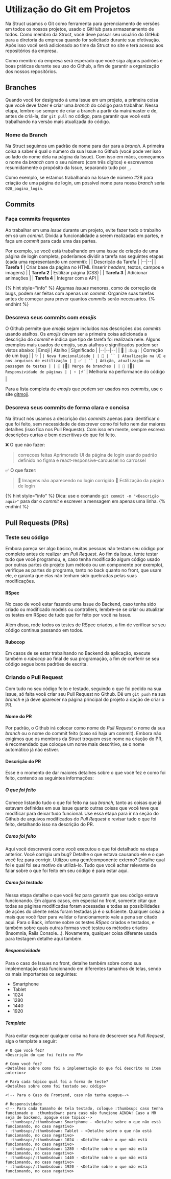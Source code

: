 # Utilização do Git em Projetos

Na Struct usamos o Git como ferramenta para gerenciamento de versões em todos os nossos projetos, usado o GitHub para armazenamento de todos.
Como membro da Struct, você deve passar seu usuário do GitHub para a diretoria da empresa quando for solicitado durante sua efetivação. Após isso você será adicionado ao time da Struct no site e terá acesso aos repositórios da empresa.

Como membro da empresa será esperado que você siga alguns padrões e boas práticas durante seu uso do Github, a fim de garantir a organização dos nossos repositórios.

## Branches
Quando você for designado à uma Issue em um projeto, a primeira coisa que você deve fazer é criar uma *branch* do código para trabalhar. Nessa etapa, lembre-se sempre de criar a branch a partir da main/master e de, antes de criá-la, dar `git pull` no código, para garantir que você está trabalhando na versão mais atualizada do código.

### Nome da Branch
Na Struct seguimos um padrão de nome para dar para a *branch*. A primeira coisa a saber é qual o número da sua Issue no Github (você pode ver isso ao lado do nome dela na página da Issue). 
Com isso em mãos, começamos o nome da *branch* com o seu número (com três dígitos) e escrevemos resumidamente o propósito da Issue, separando tudo por `_`.

Como exemplo, se estamos trabalhando na Issue de número #28 para criação de uma página de login, um possível nome para nossa *branch* seria `028_pagina_login`. 

## Commits
### Faça commits frequentes
Ao trabalhar em uma *issue* durante um projeto, evite fazer todo o trabalho em só um *commit*. Divida a funcionalidade a serem realizadas em partes, e faça um *commit* para cada uma das partes.

Por exemplo, se você está trabalhando em uma *issue* de criação de uma página de login completa, poderíamos dividir a tarefa nas seguintes etapas (cada uma representando um *commit*):
|  | Descrição da Tarefa |
|--|--|
| **Tarefa 1** | Criar base da página no HTML (Inserir *headers*, textos, campos e imagens) |
| **Tarefa 2** | Estilizar página (CSS) |
| **Tarefa 3** | Adicionar animações |
| **Tarefa 4** | Integrar com a API |

{% hint style="info" %}
Algumas *issues* menores, como de correção de bugs, podem ser feitas com apenas um *commit*. Organize suas tarefas antes de começar para prever quantos *commits* serão necessários.
{% endhint %}

### Descreva seus commits com *emojis*
O Github permite que *emojis* sejam incluídos nas descrições dos *commits* usando atalhos. Os *emojis* devem ser a primeira coisa adicionada a descrição do *commit* e indica que tipo de tarefa foi realizada nele. Alguns exemplos mais usados de emojis, seus atalhos e significados podem ser vistos abaixo:
| Emoji | Atalho | Significado |
|--|--|--|
| 🐛 | `:bug:` | Correção de um bug |
| ✨ | ` | Nova funcionalidade |
| 💄 | `` | Atualização na UI e nos arquivos de estilização |
| ✅ | `` | Adição, atualização ou passagem de testes |
| 🔀 | `:twisted_rightwards_arrows:` | Merge de branches |
| 📱 | `:iphone:` | Responsividade de páginas |
| ⚡ | `:zap:` | Melhoria na performance do código |

Para a lista completa de *emojis* que podem ser usados nos *commits*, use o site [gitmoji](https://gitmoji.dev/).

### Descreva seus commits de forma clara e concisa
Na Struct nós usamos a descrição dos *commits* apenas para identificar o que foi feito, sem necessidade de descrever como foi feito nem dar maiores detalhes (isso fica nos Pull Requests). 
Com isso em mente, sempre escreva descrições curtas e bem descritivas do que foi feito.

❌ O que não fazer:  
> correcoes feitas
> Aprimorado UI da página de login usando padrão definido no figma e react-responsive-caroussel no carrossel

✅ O que fazer: 
> 🐛 Imagens não aparecendo no login corrigido
> :lipstick: Estilização da página de login

{% hint style="info" %}
Dica: use o comando `git commit -m "<Descrição aqui>"` para dar o *commit* e escrever a mensagem em apenas uma linha. 
{% endhint %}

## Pull Requests (PRs)
### Teste seu código
Embora pareça ser algo básico, muitas pessoas não testam seu código por completo antes de realizar um *Pull Request*. Ao fim da Issue, tente testar tudo que você programou, e, caso tenha modificado algum código usado por outras partes do projeto (um método ou um componente por exemplo), verifique as partes do programa, tanto no back quanto no front, que usam ele, e garanta que elas não tenham sido quebradas pelas suas modificações.

#### RSpec
No caso de você estar fazendo uma Issue do Backend, caso tenha sido criado ou modificado models ou controllers, lembre-se se criar ou atualizar os testes em RSpec de tudo que for feito por você na Issue.

Além disso, rode todos os testes de RSpec criados, a fim de verificar se seu código continua passando em todos.

#### Rubocop
Em casos de se estar trabalhando no Backend da aplicação, execute também o *rubocop* ao final de sua programação, a fim de conferir se seu código segue bons padrões de escrita. 

### Criando o Pull Request 
Com tudo no seu código feito e testado, seguindo o que foi pedido na sua Issue, só falta você criar seu Pull Request no Github.  Dê um `git push` na sua *branch* e já deve aparecer na página principal do projeto a opção de criar o PR.

#### Nome do PR 
Por padrão, o Github irá colocar como nome do *Pull Request* o nome da sua *branch* ou o nome do commit feito (caso só haja um commit).
Embora não exigimos que os membros da Struct troquem esse nome na criação do PR, é recomendado que coloque um nome mais descritivo, se o nome automático já não estiver.

#### Descrição do PR
Esse é o momento de dar maiores detalhes sobre o que você fez e como foi feito, contendo as seguintes informações:

##### O que foi feito
Comece listando tudo o que foi feito na sua *branch*, tanto as coisas que já estavam definidas em sua Issue quanto outras coisas que você teve que modificar para deixar tudo funcional.
Use essa etapa para ir na seção do Github de arquivos modificados do *Pull Request* e revisar tudo o que foi feito, detalhando isso na descrição do PR.

##### Como foi feito
Aqui você descreverá como você executou o que foi detalhado na etapa anterior. Você corrigiu um bug? Detalhe o que estava causando ele e o que você fez para corrigir. Utilizou uma gem/componente externo? Detalhe qual foi e qual foi seu motivo de utilizá-lo. Tudo que você achar relevante de falar sobre o que foi feito em seu código é para estar aqui.

##### Como foi testado
Nessa etapa detalhe o que você fez para garantir que seu código estava funcionando. Em alguns casos, em especial no front, somente citar que todas as páginas modificadas foram acessadas e todas as possibilidades de ações do cliente nelas foram testadas já é o suficiente. Qualquer coisa a mais que você fizer para validar o funcionamento vale a pena ser citado aqui.
Para o Back, informe sobre os testes *RSpec* criados e testados, e também sobre quais outras formas você testou os métodos criados (Insomnia, Rails Console...). Novamente, qualquer coisa diferente usada para testagem detalhe aqui também.

##### Responsividade
Para o caso de Issues no front, detalhe também sobre como sua implementação está funcionando em diferentes tamanhos de telas, sendo os mais importantes os seguintes:

- Smartphone
- Tablet
- 1024
- 1280
- 1440
- 1920

##### Template
Para evitar esquecer qualquer coisa na hora de descrever seu *Pull Request*, siga o template a seguir:

```
# O que você fez?
<Descrição do que foi feito no PR>

# Como você fez?
<Detalhes sobre como foi a implementação do que foi descrito no item anterior>		

# Para cada tópico qual foi a forma de teste?
<Detalhes sobre como foi testado seu código>

<!-- Para o Caso de Frontend, caso não tenha apague-->

# Responsividade
<!-- Para cada tamanho de tela testado, coloque :thumbsup: caso tenha funcionado e  :thumbsdown: para caso não funcione AINDA! Caso a MR seja de backend, apague esse tópico-->
- :thumbsup:/:thumbsdown: Smartphone - <Detalhe sobre o que não está funcionando, no caso negativo>
- :thumbsup:/:thumbsdown: Tablet - <Detalhe sobre o que não está funcionando, no caso negativo>
- :thumbsup:/:thumbsdown: 1024 - <Detalhe sobre o que não está funcionando, no caso negativo>
- :thumbsup:/:thumbsdown: 1280 - <Detalhe sobre o que não está funcionando, no caso negativo>
- :thumbsup:/:thumbsdown: 1440 - <Detalhe sobre o que não está funcionando, no caso negativo>
- :thumbsup:/:thumbsdown: 1920 - <Detalhe sobre o que não está funcionando, no caso negativo>
```
